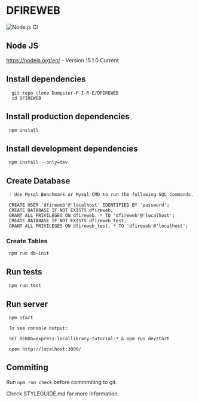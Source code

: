 # DFIREWEB

![Node.js CI](https://github.com/Dumpster-F-I-R-E/DFIREWEB/workflows/Node.js%20CI/badge.svg?branch=master&event=push)

## Node JS

https://nodejs.org/en/ - Version 15.1.0 Current

## Install dependencies

      git repo clone Dumpster-F-I-R-E/DFIREWEB
      cd DFIREWEB

## Install production dependencies

     npm install

## Install development dependencies

     npm install --only=dev

## Create Database

     - Use Mysql Benchmark or Mysql CMD to run the following SQL Commands.

     CREATE USER 'dfireweb'@'localhost' IDENTIFIED BY 'password';
     CREATE DATABASE IF NOT EXISTS dfireweb;
     GRANT ALL PRIVILEGES ON dfireweb. * TO 'dfireweb'@'localhost';
     CREATE DATABASE IF NOT EXISTS dfireweb_test;
     GRANT ALL PRIVILEGES ON dfireweb_test. * TO 'dfireweb'@'localhost';

### Create Tables

     npm run db-init

## Run tests

     npm run test

## Run server

     npm start

     To see console output:

     SET DEBUG=express-locallibrary-tutorial:* & npm run devstart

     open http://localhost:3000/

## Commiting

Run `npm run check` before commmiting to git.

Check STYLEGUIDE.md for more information.